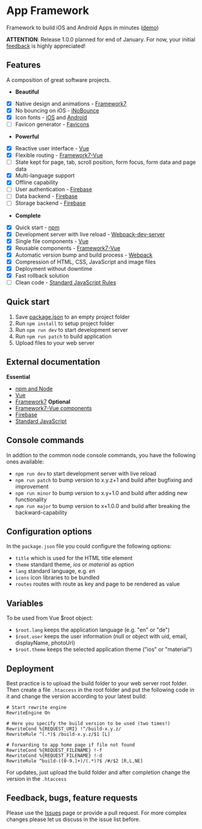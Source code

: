 # App Framework
Framework to build iOS and Android Apps in minutes ([demo](http://app-framework.scriptpilot.de/))

**ATTENTION**: Release 1.0.0 planned for end of January. For now, your initial [feedback](https://github.com/scriptPilot/app-framework/issues/1) is highly appreciated!

## Features
A composition of great software projects.
- **Beautiful**
 - [x] Native design and animations - [Framework7](http://framework7.io/)
 - [x] No bouncing on iOS - [iNoBounce](https://github.com/lazd/iNoBounce)
 - [x] Icon fonts - [iOS](https://github.com/nolimits4web/Framework7-Icons) and [Android](https://material.io/icons/)
 - [ ] Favicon generator - [Favicons](https://github.com/haydenbleasel/favicons)
- **Powerful**
 - [x] Reactive user interface - [Vue](https://vuejs.org/)
 - [x] Flexible routing - [Framework7-Vue](https://github.com/nolimits4web/Framework7-Vue)
 - [ ] State kept for page, tab, scroll position, form focus, form data and page data
 - [x] Multi-language support
 - [x] Offline capability
 - [ ] User authentication - [Firebase](https://firebase.google.com/)
 - [ ] Data backend - [Firebase](https://firebase.google.com/)
 - [ ] Storage backend - [Firebase](https://firebase.google.com/)
- **Complete**
 - [x] Quick start - [npm](https://www.npmjs.com)
 - [x] Development server with live reload - [Webpack-dev-server](https://github.com/webpack/webpack-dev-server)
 - [x] Single file components - [Vue](https://vuejs.org/v2/guide/single-file-components.html)
 - [x] Reusable components - [Framework7-Vue](https://github.com/nolimits4web/Framework7-Vue)
 - [x] Automatic version bump and build process - [Webpack](https://webpack.github.io/)
 - [x] Compression of HTML, CSS, JavaScript and image files
 - [x] Deployment without downtime
 - [x] Fast rollback solution
 - [ ] Clean code - [Standard JavaScript Rules](http://standardjs.com/)
 
## Quick start
1. Save [package.json](https://raw.githubusercontent.com/scriptPilot/app-framework/master/hello-world-app/package.json) to an empty project folder
2. Run `npm install` to setup project folder
3. Run `npm run dev` to start development server
4. Run `npm run patch` to build application
5. Upload files to your web server

## External documentation
**Essential**
- [npm and Node](https://docs.npmjs.com/getting-started/what-is-npm)
- [Vue](https://vuejs.org/)
- [Framework7](http://framework7.io/)
**Optional**
- [Framework7-Vue components](https://github.com/nolimits4web/Framework7-Vue)
- [Firebase](https://firebase.google.com/docs/web/setup)
- [Standard JavaScript](http://standardjs.com/rules.html)

## Console commands
In addtion to the common node console commands, you have the following ones available:
* `npm run dev` to start development server with live reload
* `npm run patch` to bump version to x.y.z+1 and build after bugfixing and improvement
* `npm run minor` to bump version to x.y+1.0 and build after adding new functionality
* `npm run major` to bump version to x+1.0.0 and build after breaking the backward-capability

## Configuration options
In the `package.json` file you could configure the following options:
* `title` which is used for the HTML title element
* `theme` standard theme, *ios* or *material* as option
* `lang` standard language, e.g. *en*
* `icons` icon libraries to be bundled
* `routes` routes with route as key and page to be rendered as value

## Variables
To be used from Vue $root object:
* `$root.lang` keeps the application language (e.g. "en" or "de")
* `$root.user` keeps the user information (null or object with uid, email, displayName, photoUrl)
* `$root.theme` keeps the selected application theme ("ios" or "material")

## Deployment
Best practice is to upload the build folder to your web server root folder. Then create a file `.htaccess` in the root folder and put the following code in it and change the version according to your latest build:

  ```
  # Start rewrite engine
  RewriteEngine On

  # Here you specify the build version to be used (two times!)
  RewriteCond %{REQUEST_URI} !^/build-x.y.z/
  RewriteRule ^(.*)$ /build-x.y.z/$1 [L]

  # Forwarding to app home page if file not found
  RewriteCond %{REQUEST_FILENAME} !-f
  RewriteCond %{REQUEST_FILENAME} !-d
  RewriteRule ^build-([0-9.]+)/(.*)?$ /#/$2 [R,L,NE] 
  ```
For updates, just upload the build folder and after completion change the version in the `.htaccess` 

## Feedback, bugs, feature requests
Please use the [Issues](https://github.com/scriptPilot/app-framework/issues) page or provide a pull request. For more complex changes please let us discuss in the issue list before.

